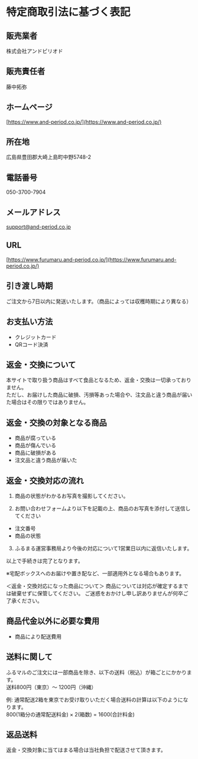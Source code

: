 # 特定商取引法に基づく表記

## 販売業者
株式会社アンドピリオド

## 販売責任者
藤中拓弥

## ホームページ

[https://www.and-period.co.jp/](https://www.and-period.co.jp/)

## 所在地
広島県豊田郡大崎上島町中野5748-2

## 電話番号
050-3700-7904

## メールアドレス
support@and-period.co.jp

## URL

[https://www.furumaru.and-period.co.jp/](https://www.furumaru.and-period.co.jp/)

## 引き渡し時期
ご注文から7日以内に発送いたします。（商品によっては収穫時期により異なる）

## お支払い方法
- クレジットカード
- QRコード決済

## 返金・交換について
本サイトで取り扱う商品はすべて食品となるため、返金・交換は一切承っておりません。  
ただし、お届けした商品に破損、汚損等あった場合や、注文品と違う商品が届いた場合はその限りではありません。

## 返金・交換の対象となる商品
- 商品が腐っている
- 商品が傷んでいる
- 商品に破損がある
- 注文品と違う商品が届いた

## 返金・交換対応の流れ
1. 商品の状態がわかるお写真を撮影してください。

2. お問い合わせフォームより以下を記載の上、商品のお写真を添付して送信してください
- 注文番号
- 商品の状態

3. ふるまる運営事務局より今後の対応について1営業日以内に返信いたします。

以上で手続きは完了となります。

※宅配ボックスへのお届けや置き配など、一部適用外となる場合もあります。

＜返金・交換対応になった商品について＞
商品については対応が確定するまでは破棄せずに保管してください。
ご迷惑をおかけし申し訳ありませんが何卒ご了承ください。

## 商品代金以外に必要な費用
- 商品により配送費用

## 送料に関して
ふるマルのご注文には一部商品を除き、以下の送料（税込）が箱ごとにかかります。  
送料800円（東京）～ 1200円（沖縄）
  
例: 通常配送2箱を東京でお受け取りいただく場合送料の計算は以下のようになります。  
800(1箱分の通常配送料金) × 2(箱数) = 1600(合計料金)

## 返品送料
返金・交換対象に当てはまる場合は当社負担で配送させて頂きます。

